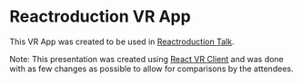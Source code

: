 # Reactroduction VR App

This VR App was created to be used in [Reactroduction Talk](https://github.com/fernandojbf/reactroduction-talk).

Note: This presentation was created using [React VR Client](https://github.com/facebook/react-vr) and was done with as few changes as possible to allow for comparisons by the attendees.